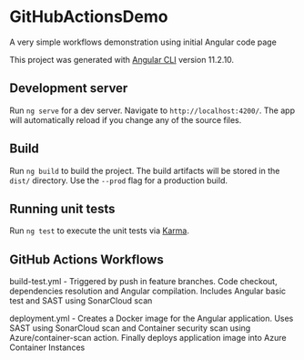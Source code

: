 # GitHubActionsDemo

A very simple workflows demonstration using initial Angular code page


This project was generated with [Angular CLI](https://github.com/angular/angular-cli) version 11.2.10.

## Development server

Run `ng serve` for a dev server. Navigate to `http://localhost:4200/`. The app will automatically reload if you change any of the source files.

## Build

Run `ng build` to build the project. The build artifacts will be stored in the `dist/` directory. Use the `--prod` flag for a production build.

## Running unit tests

Run `ng test` to execute the unit tests via [Karma](https://karma-runner.github.io).

## GitHub Actions Workflows
build-test.yml - Triggered by push in feature branches. Code checkout, dependencies resolution and Angular compilation. Includes Angular basic test and SAST using SonarCloud scan

deployment.yml - Creates a Docker image for the Angular application. Uses SAST using SonarCloud scan and Container security scan using Azure/container-scan action. Finally deploys application image into Azure Container Instances

